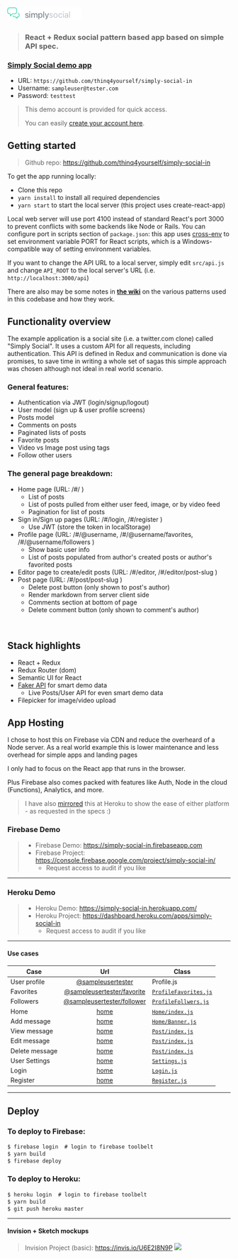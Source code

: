 # ![Simply Social](project-logo.png)

> ### React + Redux social pattern based app based on simple API spec.

### [Simply Social demo app](https://simply-social-in.firebaseapp.com)

- URL: `https://github.com/thinq4yourself/simply-social-in`
- Username: `sampleuser@tester.com`
- Password: `testtest`

> This demo account is provided for quick access. 
>
> You can easily [create your account here]().

## Getting started

> Github repo: https://github.com/thinq4yourself/simply-social-in

To get the app running locally:

- Clone this repo
- `yarn install` to install all required dependencies
- `yarn start` to start the local server (this project uses create-react-app)

Local web server will use port 4100 instead of standard React's port 3000 to prevent conflicts with some backends like Node or Rails. You can configure port in scripts section of `package.json`: this app uses [cross-env](https://github.com/kentcdodds/cross-env) to set environment variable PORT for React scripts, which is a Windows-compatible way of setting environment variables.

If you want to change the API URL to a local server, simply edit `src/api.js` and change `API_ROOT` to the local server's URL (i.e. `http://localhost:3000/api`)

There are also may be some notes in [**the wiki**](https://github.com/thinq4yourself/simply-social-in/wiki) on  the various patterns used in this codebase and how they work.


## Functionality overview

The example application is a social site (i.e. a twitter.com clone) called "Simply Social". It uses a custom API for all requests, including authentication. This API is defined in Redux and communication is done via promises, to save time in writing a whole set of sagas this simple approach was chosen although not ideal in real world scenario.

### General features:

- Authentication via JWT (login/signup/logout)
- User model (sign up & user profile screens)
- Posts model
- Comments on posts
- Paginated lists of posts
- Favorite posts
- Video vs Image post using tags
- Follow other users

### The general page breakdown:

- Home page (URL: /#/ )
    - List of posts
    - List of posts pulled from either user feed, image, or by video feed
    - Pagination for list of posts
- Sign in/Sign up pages (URL: /#/login, /#/register )
    - Use JWT (store the token in localStorage)
- Profile page (URL: /#/@username, /#/@username/favorites, /#/@username/followers )
    - Show basic user info
    - List of posts populated from author's created posts or author's favorited posts
- Editor page to create/edit posts (URL: /#/editor, /#/editor/post-slug )
- Post page (URL: /#/post/post-slug )
    - Delete post button (only shown to post's author)
    - Render markdown from server client side
    - Comments section at bottom of page
    - Delete comment button (only shown to comment's author)

<br />

## Stack highlights
- React + Redux
- Redux Router (dom)
- Semantic UI for React
- [Faker API](https://cdn.rawgit.com/Marak/faker.js/master/examples/browser/index.html#random) for smart demo data
  - Live Posts/User API for even smart demo data
- Filepicker for image/video upload

## App Hosting
I chose to host this on Firebase via CDN and reduce the overheard of a Node server. As a real world example this is lower maintenance and less overhead for simple apps and landing pages 

I only had to focus on the React app that runs in the browser. 

Plus Firebase also comes packed with features like Auth, Node in the cloud (Functions), Analytics, and more.

> I have also [mirrored](#heroku-demo) this at Heroku to show the ease of either platform - as requested in the specs :) 

### Firebase Demo
> - Firebase Demo: https://simply-social-in.firebaseapp.com
> - Firebase Project: https://console.firebase.google.com/project/simply-social-in/
>   - Request access to audit if you like

--- 

### Heroku Demo
> - Heroku Demo: https://simply-social-in.herokuapp.com/
> - Heroku Project: https://dashboard.heroku.com/apps/simply-social-in
>   - Request access to audit if you like

---

#### Use cases

| Case  | Url  | Class  |
|---|:-:|---|
| User profile  | [@sampleusertester](https://simply-social-in.firebaseapp.com/@sampleusertester)  | Profile.js  |
| Favorites  | [@sampleusertester/favorite](https://simply-social-in.firebaseapp.com/@sampleusertester/favorites)  | [`ProfileFavorites.js`](#)  |
| Followers  | [@sampleusertester/follower](https://simply-social-in.firebaseapp.com/@sampleusertester/followers)  | [`ProfileFollwers.js`](#)  |
| Home  | [home](https://simply-social-in.firebaseapp.com/)  | [`Home/index.js`](#)  |
| Add message  | [home](https://simply-social-in.firebaseapp.com/)  | [`Home/Banner.js`](#)  |
| View message  | [home](https://simply-social-in.firebaseapp.com/post/this-is-my-message-21frvs)  | [`Post/index.js`](#)  |
| Edit message  | [home](https://simply-social-in.firebaseapp.com/editor/this-is-my-message-21frvs)  | [`Post/index.js`](#)  |
| Delete message  | [home](https://simply-social-in.firebaseapp.com/editor/this-is-my-message-21frvs)  | [`Post/index.js`](#)  |
| User Settings  | [home](https://simply-social-in.firebaseapp.com/settings)  | [`Settings.js`](#)  |
| Login  | [home](https://simply-social-in.firebaseapp.com/login)  | [`Login.js`](#)  |
| Register  | [home](https://simply-social-in.firebaseapp.com/login)  | [`Register.js`](#)  |


---

## Deploy

### To deploy to Firebase:
```
$ firebase login  # login to firebase toolbelt
$ yarn build
$ firebase deploy
```

### To deploy to Heroku:
```
$ heroku login  # login to firebase toolbelt
$ yarn build
$ git push heroku master
```

---

#### Invision + Sketch mockups

> Invision Project (basic): https://invis.io/U6E2I8N9P
<a href="https://invis.io/U6E2I8N9P" target="_blank"><img  src="https://projects.invisionapp.com/static-signed/live-embed/146645980/259626938/1/latest/1L6KV1T5YoUr2aM6ht344jClEDzyVtZrIHuV3gxY9bsirSw1JNWpxlE7Or9tAlilEnmNJOwyEpCXhze7SVlELkmlEPwlE/Artboard-2x-Home.png" /></a>
